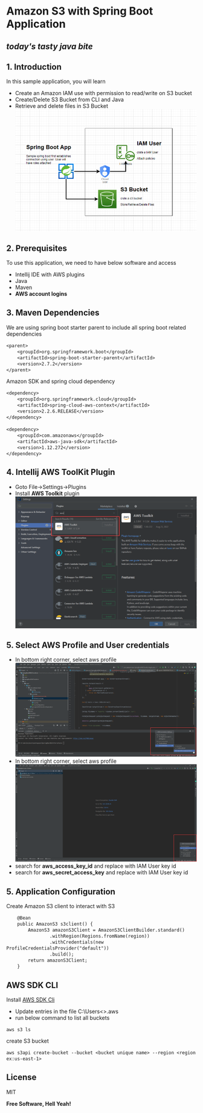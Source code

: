 # Amazon S3 with Spring Boot Application
## _today's tasty java bite_

## 1. Introduction
In this sample application, you will learn
- Create an Amazon IAM use with permission to read/write on S3 bucket
- Create/Delete S3 Bucket from CLI and Java
- Retrieve and delete files in S3 Bucket
![](App-Diagram.png)
## 2. Prerequisites
To use this application, we need to have below software and access
- Intellij IDE with AWS plugins
- Java
- Maven
- **AWS account logins**
## 3. Maven Dependencies

We are using spring boot starter parent to include all spring boot related dependencies
```
<parent>
	<groupId>org.springframework.boot</groupId>
	<artifactId>spring-boot-starter-parent</artifactId>
	<version>2.7.2</version>
</parent>
```
Amazon SDK and spring cloud dependency

```
<dependency>
	<groupId>org.springframework.cloud</groupId>
	<artifactId>spring-cloud-aws-context</artifactId>
	<version>2.2.6.RELEASE</version>
</dependency>

<dependency>
	<groupId>com.amazonaws</groupId>
	<artifactId>aws-java-sdk</artifactId>
	<version>1.12.272</version>
</dependency>
```
## 4. Intellij AWS ToolKit Plugin
- Goto File->Settings->Plugins
- Install **AWS Toolkit** plugin
![](plugin-1.png)

## 5. Select AWS Profile and User credentials
- In bottom right corner, select aws profile
![](credentials.png)
- In bottom right corner, select aws profile
![](profile.png)
- search for **aws_access_key_id** and replace with IAM User key id
- search for **aws_secret_access_key** and replace with IAM User key id
## 5. Application Configuration
Create Amazon S3 client to interact with S3
```
    @Bean
    public AmazonS3 s3client() {
        AmazonS3 amazonS3Client = AmazonS3ClientBuilder.standard()
                .withRegion(Regions.fromName(region))
                .withCredentials(new ProfileCredentialsProvider("default"))
                .build();
        return amazonS3Client;
    }
```



## AWS SDK CLI

Install [AWS SDK Cli]  
- Update entries in the file C:\Users\<<Current User>>\.aws
- run below command to list all buckets
```
aws s3 ls
```
create S3 bucket
```
aws s3api create-bucket --bucket <bucket unique name> --region <region ex:us-east-1>
```

## License

MIT

**Free Software, Hell Yeah!**

[//]: # (These are reference links used in the body of this note and get stripped out when the markdown processor does its job. There is no need to format nicely because it shouldn't be seen. Thanks SO - http://stackoverflow.com/questions/4823468/store-comments-in-markdown-syntax)

[git-repo-url]: <https://github.com/javabites-gituser/springboot-aws-s3-demo.git>
[AWS SDK Cli]: <https://aws.amazon.com/cli/>